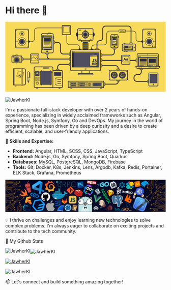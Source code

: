 # Hi there 👋
![Full Stack Developer](https://raw.githubusercontent.com/muhammadnurulahsan/muhammadnurulahsan/main/ahsan.gif)
<p align="left"> <img src="https://komarev.com/ghpvc/?username=JawherKl&label=Profile%20views&color=blueviolet&style=flat" alt="JawherKl" /> </p>

I'm a passionate full-stack developer with over 2 years of hands-on experience, specializing in widely acclaimed frameworks such as Angular, Spring Boot, Node.js, Symfony, Go and DevOps. My journey in the world of programming has been driven by a deep curiosity and a desire to create efficient, scalable, and user-friendly applications.

🌟 **Skills and Expertise:**
- **Frontend:** Angular, HTML, SCSS, CSS, JavaScript, TypeScript
- **Backend:** Node.js, Go, Symfony, Spring Boot, Quarkus
- **Databases:** MySQL, PostgreSQL, MongoDB, Firebase
- **Tools:** Git, Docker, K8s, Jenkins, Lens, Argodb, Kafka, Redis, Portainer, ELK Stack, Grafana, Prometheus

![devTools](devTools.png)

💡 I thrive on challenges and enjoy learning new technologies to solve complex problems. I'm always eager to collaborate on exciting projects and contribute to the tech community.

🔭 My Github Stats
<p><img align="left" src="https://github-readme-stats.vercel.app/api/top-langs?username=JawherKl&show_icons=true&locale=en&layout=compact" alt="JawherKl"/></p>
<p><img align="center" src="https://github-readme-stats.vercel.app/api?username=JawherKl&show_icons=true&locale=en" alt="JawherKl"/></p>
<p align="left"><a href="https://github.com/ryo-ma/github-profile-trophy"><img src="https://github-profile-trophy.vercel.app/?username=JawherKl" alt="JawherKl"/></a></p>
<p><img align="center" src="https://github-readme-streak-stats.herokuapp.com/?user=JawherKl" alt="JawherKl"/></p>

📫 Let's connect and build something amazing together!

